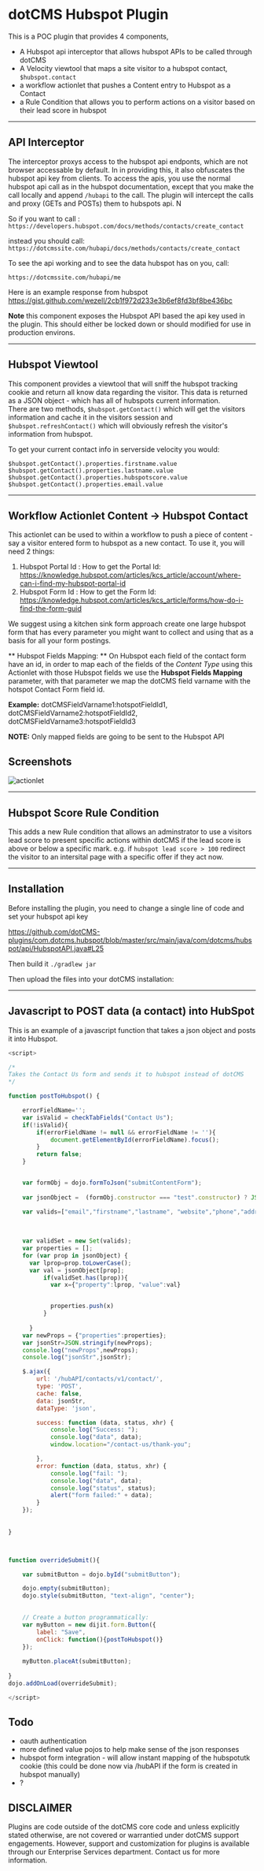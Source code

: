 
# dotCMS Hubspot Plugin

This is a POC plugin that provides 4 components, 
- A Hubspot api interceptor that allows hubspot APIs to be called through dotCMS
- A Velocity viewtool that maps a site visitor to a hubspot contact, `$hubspot.contact` 
- a workflow actionlet that pushes a Content entry to Hubspot as a Contact  
- a Rule Condition that allows you to perform actions on a visitor based on their lead score in hubspot

---
## API Interceptor
The interceptor proxys access to the hubspot api endponts, which are not browser accessable by default.  In in providing this, it also obfuscates the hubspot api key from clients.  To access the apis, you use the normal hubspot api call as in the hubspot documentation, except that you make the call locally and append `/hubapi` to the call.  The plugin will intercept the calls and proxy (GETs and POSTs) them to hubspots api.  N

So if you want to call : `https://developers.hubspot.com/docs/methods/contacts/create_contact`

instead you should call: `https://dotcmssite.com/hubapi/docs/methods/contacts/create_contact`

To see the api working and to see the data hubspot has on you, call:

`https://dotcmssite.com/hubapi/me`

Here is an example response from hubspot
https://gist.github.com/wezell/2cb1f972d233e3b6ef8fd3bf8be436bc

**Note** this component exposes the Hubspot API based the api key used in the plugin.  This should either be locked down or should modified for use in production environs. 

---
## Hubspot Viewtool 
This component provides a viewtool that will sniff the hubspot tracking cookie and return all know data regarding the visitor.  This data is returned as a JSON object - which has all of hubspots current information.  
There are two methods, `$hubspot.getContact()` which will get the visitors information and cache it in the visitors session and `$hubspot.refreshContact()` which will obviously refresh the visitor's information from hubspot.


To get your current contact info in serverside velocity you would:

```
$hubspot.getContact().properties.firstname.value
$hubspot.getContact().properties.lastname.value
$hubspot.getContact().properties.hubspotscore.value
$hubspot.getContact().properties.email.value
```
---
## Workflow Actionlet Content -> Hubspot Contact

This actionlet can be used to within a workflow to push a piece of content - say a visitor entered form to hubspot as a new contact.  To use it, you will need 2 things:

1. Hubspot Portal Id : 
How to get the Portal Id: https://knowledge.hubspot.com/articles/kcs_article/account/where-can-i-find-my-hubspot-portal-id
2. Hubspot Form Id : 
How to get the Form Id: https://knowledge.hubspot.com/articles/kcs_article/forms/how-do-i-find-the-form-guid

We suggest using a kitchen sink form approach create one large hubspot form that has every parameter you might want to collect and using that as a basis for all your form postings.

** Hubspot Fields Mapping: ** 
On Hubspot each field of the contact form have an id, in order to map each of the fields of the *Content Type* using this Actionlet with those Hubspot fields we use the **Hubspot Fields Mapping** parameter, with that parameter we map the dotCMS field varname with the hotspot Contact Form field id.

**Example:**
dotCMSFieldVarname1:hotspotFieldId1, dotCMSFieldVarname2:hotspotFieldId2, dotCMSFieldVarname3:hotspotFieldId3

**NOTE:** Only mapped fields are going to be sent to the Hubspot API

## Screenshots
![actionlet](https://cloud.githubusercontent.com/assets/923947/17302614/3d0dddfe-57da-11e6-9715-16ffdf9d0fa9.png)

---

## Hubspot Score Rule Condition
This adds a new Rule condition that allows an adminstrator to use a visitors lead score to present specific actions within dotCMS if the lead score is above or below a specific mark.  e.g. if `hubspot lead score > 100` redirect the visitor to an intersital page with a specific offer if they act now.

---

## Installation

Before installing the plugin, you need to change a single line of code and set your hubspot api key

https://github.com/dotCMS-plugins/com.dotcms.hubspot/blob/master/src/main/java/com/dotcms/hubspot/api/HubspotAPI.java#L25

Then build it
`./gradlew jar`

Then upload the files into your dotCMS installation:

---
## Javascript to POST data (a contact) into HubSpot

This is an example of a javascript function that takes a json object and posts it into Hubspot.


```js
<script>

/*
Takes the Contact Us form and sends it to hubspot instead of dotCMS
*/

function postToHubspot() {

	errorFieldName='';
	var isValid = checkTabFields("Contact Us"); 
	if(!isValid){	
		if(errorFieldName != null && errorFieldName != ''){
			document.getElementById(errorFieldName).focus();	
		}
		return false;	
	}


	var formObj = dojo.formToJson("submitContentForm");
	
	var jsonObject =  (formObj.constructor === "test".constructor) ? JSON.parse(formObj) : formObj;

	var valids=["email","firstname","lastname", "website","phone","address","city","state","zip"]
	
	
	
	var validSet = new Set(valids);
	var properties = [];
	for (var prop in jsonObject) {
	  var lprop=prop.toLowerCase();
	  var val = jsonObject[prop];
		  if(validSet.has(lprop)){
			var x={"property":lprop, "value":val}


			properties.push(x)
		  }
	  
	  }
	var newProps = {"properties":properties};
	var jsonStr=JSON.stringify(newProps);
	console.log("newProps",newProps);
	console.log("jsonStr",jsonStr);

	$.ajax({
		url: '/hubAPI/contacts/v1/contact/',
		type: 'POST',
		cache: false,
		data: jsonStr,
		dataType: 'json',

		success: function (data, status, xhr) {
			console.log("Success: ");
			console.log("data", data);
			window.location="/contact-us/thank-you";

		},
		error: function (data, status, xhr) {
			console.log("fail: ");
			console.log("data", data);
			console.log("status", status);
			alert("form failed:" + data);
		}
	});
	
	
}



function overrideSubmit(){

	var submitButton = dojo.byId("submitButton");

	dojo.empty(submitButton);
	dojo.style(submitButton, "text-align", "center");
	

	// Create a button programmatically:
	var myButton = new dijit.form.Button({
		label: "Save",
		onClick: function(){postToHubspot()}
	});
	
	myButton.placeAt(submitButton);
   
}
dojo.addOnLoad(overrideSubmit);

</script>

```






## Todo
* oauth authentication
* more defined value pojos to help make sense of the json responses
* hubspot form integration - will allow instant mapping of the hubspotutk cookie (this could be done now via /hubAPI if the form is created in hubspot manually)
* ?

## DISCLAIMER
Plugins are code outside of the dotCMS core code and unless explicitly stated otherwise, are not covered or warrantied  under dotCMS support engagements. However, support and customization for plugins is available through our Enterprise Services department. Contact us for more information.


